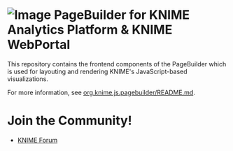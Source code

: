 # ![Image](https://www.knime.com/sites/default/files/knime_logo_github_40x40_4layers.png) PageBuilder for KNIME Analytics Platform & KNIME WebPortal

This repository contains the frontend components of the PageBuilder which is used for layouting and rendering KNIME's JavaScript-based visualizations.

For more information, see [org.knime.js.pagebuilder/README.md](org.knime.js.pagebuilder/README.md).

# Join the Community!

- [KNIME Forum](https://forum.knime.com/)
